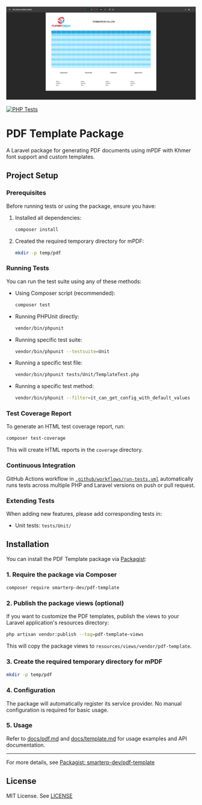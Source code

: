 ![](./src//images/pre.png)

[![PHP Tests](https://github.com/turbotechlabs/pdf-template/actions/workflows/run-tests.yml/badge.svg?branch=master)](https://github.com/turbotechlabs/pdf-template/actions/workflows/run-tests.yml)

# PDF Template Package

A Laravel package for generating PDF documents using mPDF with Khmer font support and custom templates.

## Project Setup

### Prerequisites

Before running tests or using the package, ensure you have:

1. Installed all dependencies:
   ```bash
   composer install
   ```

2. Created the required temporary directory for mPDF:
   ```bash
   mkdir -p temp/pdf
   ```

### Running Tests

You can run the test suite using any of these methods:

- Using Composer script (recommended):
  ```bash
  composer test
  ```

- Running PHPUnit directly:
  ```bash
  vendor/bin/phpunit
  ```

- Running specific test suite:
  ```bash
  vendor/bin/phpunit --testsuite=Unit
  ```

- Running a specific test file:
  ```bash
  vendor/bin/phpunit tests/Unit/TemplateTest.php
  ```

- Running a specific test method:
  ```bash
  vendor/bin/phpunit --filter=it_can_get_config_with_default_values
  ```

### Test Coverage Report

To generate an HTML test coverage report, run:

```bash
composer test-coverage
```

This will create HTML reports in the `coverage` directory.

### Continuous Integration

GitHub Actions workflow in [`.github/workflows/run-tests.yml`](.github/workflows/run-tests.yml) automatically runs tests across multiple PHP and Laravel versions on push or pull request.

### Extending Tests

When adding new features, please add corresponding tests in:

- Unit tests: `tests/Unit/`

## Installation

You can install the PDF Template package via [Packagist](https://packagist.org/packages/smarterp-dev/pdf-template):

### 1. Require the package via Composer

```bash
composer require smarterp-dev/pdf-template
```

### 2. Publish the package views (optional)

If you want to customize the PDF templates, publish the views to your Laravel application's resources directory:

```bash
php artisan vendor:publish --tag=pdf-template-views
```

This will copy the package views to `resources/views/vendor/pdf-template`.

### 3. Create the required temporary directory for mPDF

```bash
mkdir -p temp/pdf
```

### 4. Configuration

The package will automatically register its service provider. No manual configuration is required for basic usage.

### 5. Usage

Refer to [docs/pdf.md](docs/pdf.md) and [docs/template.md](docs/template.md) for usage examples and API documentation.

---

For more details, see [Packagist: smarterp-dev/pdf-template](https://packagist.org/packages/smarterp-dev/pdf-template)

## License

MIT License. See [LICENSE](LICENSE)